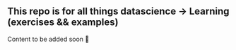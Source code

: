## This repo is for all things datascience -> Learning (exercises && examples)

Content to be added soon 👋
